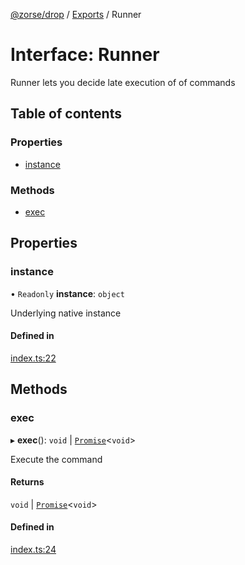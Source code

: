 [@zorse/drop](../README.md) / [Exports](../modules.md) / Runner

# Interface: Runner

Runner lets you decide late execution of of commands

## Table of contents

### Properties

- [instance](Runner.md#instance)

### Methods

- [exec](Runner.md#exec)

## Properties

### instance

• `Readonly` **instance**: `object`

Underlying native instance

#### Defined in

[index.ts:22](https://github.com/zorse-lang/drop/blob/19c1cc1/src/npm/index.ts#L22)

## Methods

### exec

▸ **exec**(): `void` \| [`Promise`]( https://developer.mozilla.org/en-US/docs/Web/JavaScript/Reference/Global_Objects/Promise )<`void`\>

Execute the command

#### Returns

`void` \| [`Promise`]( https://developer.mozilla.org/en-US/docs/Web/JavaScript/Reference/Global_Objects/Promise )<`void`\>

#### Defined in

[index.ts:24](https://github.com/zorse-lang/drop/blob/19c1cc1/src/npm/index.ts#L24)
